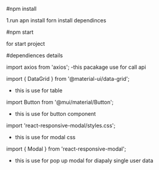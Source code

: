#npm install

1.run apn install forn install dependinces

#npm start

for start project

#dependiences details

import axios from 'axios';
-this pacakage use for call api


import { DataGrid } from '@material-ui/data-grid';
- this is use for table

import Button from '@mui/material/Button';
- this is use for button component

import 'react-responsive-modal/styles.css';
- this is use for modal css

import { Modal } from 'react-responsive-modal';

- this is use for pop up modal for diapaly single user data
